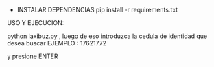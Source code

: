 

* INSTALAR DEPENDENCIAS 
pip install -r requirements.txt

USO Y EJECUCION: 

python laxibuz.py , luego de eso introduzca
la cedula de identidad que desea buscar
EJEMPLO : 17621772

y presione ENTER


